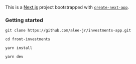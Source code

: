This is a [Next.js](https://nextjs.org/) project bootstrapped with [`create-next-app`](https://github.com/vercel/next.js/tree/canary/packages/create-next-app).

### Getting started

`git clone https://github.com/alee-jr/investments-app.git`

`cd front-investments`

`yarn install`

`yarn dev`

